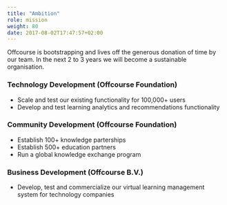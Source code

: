 ```yaml
---
title: "Ambition"
role: mission
weight: 80
date: 2017-08-02T17:47:57+02:00
---
```

Offcourse is bootstrapping and lives off the generous donation of time by our 
team. In the next 2 to 3 years we will become a sustainable organisation. 

### Technology Development (Offcourse Foundation)

+ Scale and test our existing functionality for 100,000+ users   
+ Develop and test learning analytics and recommendations functionality   


### Community Development (Offcourse Foundation)

+ Establish 100+ knowledge parterships   
+ Establish 500+ education partners   
+ Run a global knowledge exchange program   


### Business Development (Offcourse B.V.)

+ Develop, test and commercialize our virtual learning management system for technology companies   
